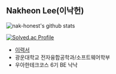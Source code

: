 ## Nakheon Lee(이낙헌)
![nak-honest's github stats](https://github-readme-stats.vercel.app/api?username=nak-honest&theme=dark&show_icons=true)
   
[![Solved.ac Profile](http://mazassumnida.wtf/api/v2/generate_badge?boj=e5slnh07)](https://solved.ac/e5slnh07/)

- [이력서](https://plastic-worm-bda.notion.site/15c3618738658046b283cbf285874383)
- 광운대학교 전자융합공학과/소프트웨어학부
- 우아한테크코스 6기 BE 낙낙
